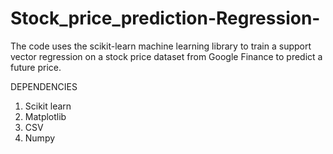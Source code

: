# Stock_price_prediction-Regression-
The code uses the scikit-learn machine learning library to train a support vector regression on a stock price dataset from Google Finance to predict a future price.


DEPENDENCIES
1. Scikit learn
2. Matplotlib
3. CSV
4. Numpy
